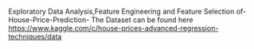 Exploratory Data Analysis,Feature Engineering and Feature Selection of-House-Price-Prediction-
The Dataset can be found here https://www.kaggle.com/c/house-prices-advanced-regression-techniques/data
